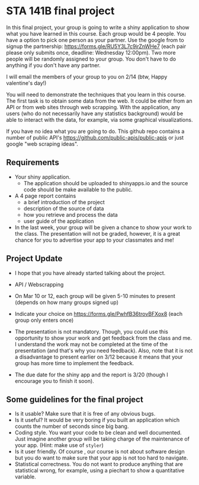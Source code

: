 # STA 141B final project


In this final project, your group is going to write a shiny application to show what you have learned in this course.
Each group would be 4 people. You have a option to pick one person as your partner. Use the google from to 
signup the partnership: https://forms.gle/RU5Y3L7c9irZnWHe7 (each pair please only submits once, deadline: Wednesday 12:00pm).
Two more people will be randomly assigned to your group. You don't have to do anything if you don't have any partner.

I will email the members of your group to you on 2/14 (btw, Happy valentine's day!)

You will need to demonstrate the techniques that you learn in this course. The first task is to obtain some data from the web. It could be either from an API or from web sites through web scrapping. With the application, any users (who do not necessarily have any statistics background) would be able to interact with the data, for example, via some graphical visualizations.

If you have no idea what you are going to do. This github repo contains a number of public API's  https://github.com/public-apis/public-apis or just google "web scraping ideas".

## Requirements

- Your shiny application.
    - The application should be uploaded to shinyapps.io and the source code should be make available to the public.
- A 4 page report contains
    - a brief introduction of the project
    - description of the source of data
    - how you retrieve and process the data
    - user guide of the application
- In the last week, your group will be given a chance to show your work to the class. The presentation will not be graded, however, it is a great chance for you to advertise your app to your classmates and me! 



## Project Update

- I hope that you have already started talking about the project.
- API / Webscrapping
- On Mar 10 or 12, each group will be given 5-10 minutes to present (depends on how many groups signed up)
- Indicate your choice on https://forms.gle/PwhfB36trovBFXox8 (each group only enters once)
- The presentation is not mandatory. Though, you could use this opportunity to show your work and get feedback from the class and me. I understand the work may not be completed at the time of the presentation (and that's why you need feedback). Also, note that it is not a disadvantage to present earlier on 3/12 because it means that your group has more time to implement the feedback.

- The due date for the shiny app and the report is 3/20 (though I encourage you to finish it soon).


## Some guidelines for the final project

- Is it usable? Make sure that it is free of any obvious bugs.
- Is it useful? It would be very boring if you built an application which counts the number of seconds since big bang.
- Coding style. You want your code to be clean and well documented. Just imagine another group will be taking charge of the maintenance of your app. (Hint: make use of `styler`)
- Is it user friendly. Of course , our course is not about software design but you do want to make sure that your app is not too hard to navigate.
- Statistical correctness. You do not want to produce anything that are statistical wrong, for example, using a piechart to show a quantitative variable.
